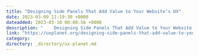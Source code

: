 ```yaml
---
title: "Designing Side Panels That Add Value to Your Website’s UX"
date: 2023-03-09 11:19:30 +0000
dateadded: 2023-03-10 00:00:56 +0000
description: "    Designing Side Panels That Add Value to Your Website’s UX  Continue reading on UX Planet »  "
link: "https://uxplanet.org/designing-side-panels-that-add-value-to-your-websites-ux-fc44211fa8e1?source=rss----819cc2aaeee0---4"
category:
directory: _directory/ux-planet.md
---
```

